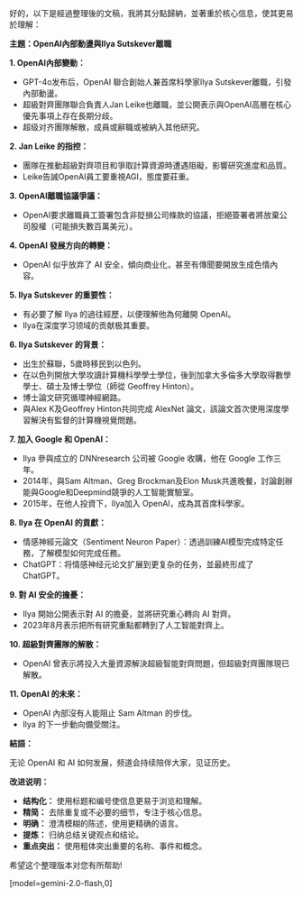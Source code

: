 好的，以下是經過整理後的文稿，我將其分點歸納，並著重於核心信息，使其更易於理解：

**主題：OpenAI內部動盪與Ilya Sutskever離職**

**1. OpenAI內部變動：**

*   GPT-4o发布后，OpenAI 聯合創始人兼首席科學家Ilya Sutskever離職，引發內部動盪。
*   超級對齊團隊聯合負責人Jan Leike也離職，並公開表示與OpenAI高層在核心優先事項上存在長期分歧。
*   超级对齐團隊解散，成員或辭職或被納入其他研究。

**2. Jan Leike 的指控：**

*   團隊在推動超級對齊项目和爭取計算資源時遭遇阻礙，影響研究進度和品質。
*   Leike告誡OpenAI員工要重視AGI，態度要莊重。

**3. OpenAI離職協議爭議：**

*   OpenAI要求離職員工簽署包含非貶損公司條款的協議，拒絕簽署者將放棄公司股權（可能損失數百萬美元）。

**4. OpenAI 發展方向的轉變：**

*   OpenAI 似乎放弃了 AI 安全，傾向商业化，甚至有傳聞要開放生成色情內容。

**5. Ilya Sutskever 的重要性：**

*   有必要了解 Ilya 的過往經歷，以便理解他為何離開 OpenAI。
*   Ilya在深度学习领域的贡献极其重要。

**6. Ilya Sutskever 的背景：**

*   出生於蘇聯，5歲時移民到以色列。
*   在以色列開放大學攻讀計算機科學學士學位，後到加拿大多倫多大學取得數學學士、碩士及博士學位（師從 Geoffrey Hinton）。
*   博士論文研究循環神經網路。
*   與Alex K及Geoffrey Hinton共同完成 AlexNet 論文，該論文首次使用深度學習解決有監督的計算機視覺問題。

**7. 加入 Google 和 OpenAI：**

*   Ilya 參與成立的 DNNresearch 公司被 Google 收購，他在 Google 工作三年。
*   2014年，與Sam Altman、Greg Brockman及Elon Musk共進晚餐，討論創辦能與Google和Deepmind競爭的人工智能實驗室。
*   2015年，在他人投資下，Ilya加入 OpenAI，成為其首席科學家。

**8. Ilya 在 OpenAI 的貢獻：**

*   情感神經元論文（Sentiment Neuron Paper）：透過訓練AI模型完成特定任務，了解模型如何完成任務。
*   ChatGPT：将情感神经元论文扩展到更复杂的任务，並最終形成了 ChatGPT。

**9. 對 AI 安全的擔憂：**

*   Ilya 開始公開表示對 AI 的擔憂，並將研究重心轉向 AI 對齊。
*   2023年8月表示把所有研究重點都轉到了人工智能對齊上。

**10. 超級對齊團隊的解散：**

*   OpenAI 曾表示將投入大量資源解決超級智能對齊問題，但超級對齊團隊現已解散。

**11. OpenAI 的未來：**

*   OpenAI 內部沒有人能阻止 Sam Altman 的步伐。
*   Ilya 的下一步動向備受關注。

**結語：**

无论 OpenAI 和 AI 如何发展，频道会持续陪伴大家，见证历史。

**改进说明：**

*   **结构化：** 使用标题和编号使信息更易于浏览和理解。
*   **精简：** 去除重复或不必要的细节，专注于核心信息。
*   **明确：**  澄清模糊的陈述，使用更精确的语言。
*   **提炼：** 归纳总结关键观点和结论。
*   **重点突出：**  使用粗体突出重要的名称、事件和概念。

希望这个整理版本对您有所帮助!

[model=gemini-2.0-flash,0]
